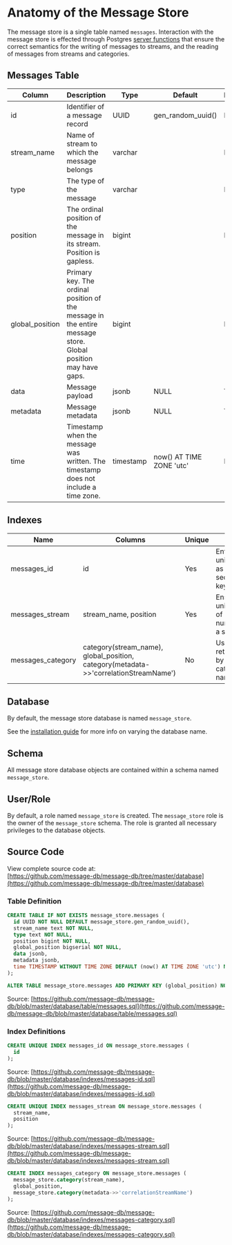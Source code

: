 # Anatomy of the Message Store

The message store is a single table named `messages`. Interaction with the message store is effected through Postgres [server functions](./server-functions.md) that ensure the correct semantics for the writing of messages to streams, and the reading of messages from streams and categories.

## Messages Table

| Column | Description | Type | Default | Nullable |
| --- | --- | --- | --- | --- |
| id | Identifier of a message record | UUID | gen_random_uuid() | No |
| stream_name | Name of stream to which the message belongs | varchar | | No |
| type | The type of the message | varchar | | No |
| position | The ordinal position of the message in its stream. Position is gapless. | bigint | | No |
| global_position | Primary key. The ordinal position of the message in the entire message store. Global position may have gaps. | bigint | | No |
| data | Message payload | jsonb | NULL | Yes |
| metadata | Message metadata | jsonb | NULL | Yes |
| time | Timestamp when the message was written. The timestamp does not include a time zone. | timestamp | now() AT TIME ZONE 'utc' | No |

## Indexes

| Name | Columns | Unique | Note |
| --- | --- | --- | --- |
| messages_id | id | Yes | Enforce uniqueness as secondary key |
| messages_stream | stream_name, position | Yes | Ensures uniqueness of position number in a stream |
| messages_category | category(stream_name), global_position, category(metadata->>'correlationStreamName') | No | Used when retrieving by category name |

## Database

By default, the message store database is named `message_store`.

See the [installation guide](./install.md#database-name) for more info on varying the database name.

## Schema

All message store database objects are contained within a schema named `message_store`.

## User/Role

By default, a role named `message_store` is created. The `message_store` role is the owner of the `message_store` schema. The role is granted all necessary privileges to the database objects.

## Source Code

View complete source code at: <br />
[https://github.com/message-db/message-db/tree/master/database](https://github.com/message-db/message-db/tree/master/database)

### Table Definition

``` sql
CREATE TABLE IF NOT EXISTS message_store.messages (
  id UUID NOT NULL DEFAULT message_store.gen_random_uuid(),
  stream_name text NOT NULL,
  type text NOT NULL,
  position bigint NOT NULL,
  global_position bigserial NOT NULL,
  data jsonb,
  metadata jsonb,
  time TIMESTAMP WITHOUT TIME ZONE DEFAULT (now() AT TIME ZONE 'utc') NOT NULL
);

ALTER TABLE message_store.messages ADD PRIMARY KEY (global_position) NOT DEFERRABLE INITIALLY IMMEDIATE;
```

Source: [https://github.com/message-db/message-db/blob/master/database/table/messages.sql](https://github.com/message-db/message-db/blob/master/database/table/messages.sql)

### Index Definitions

``` sql
CREATE UNIQUE INDEX messages_id ON message_store.messages (
  id
);
```

Source: [https://github.com/message-db/message-db/blob/master/database/indexes/messages-id.sql](https://github.com/message-db/message-db/blob/master/database/indexes/messages-id.sql)

``` sql
CREATE UNIQUE INDEX messages_stream ON message_store.messages (
  stream_name,
  position
);
```

Source: [https://github.com/message-db/message-db/blob/master/database/indexes/messages-stream.sql](https://github.com/message-db/message-db/blob/master/database/indexes/messages-stream.sql)

``` sql
CREATE INDEX messages_category ON message_store.messages (
  message_store.category(stream_name),
  global_position,
  message_store.category(metadata->>'correlationStreamName')
);
```

Source: [https://github.com/message-db/message-db/blob/master/database/indexes/messages-category.sql](https://github.com/message-db/message-db/blob/master/database/indexes/messages-category.sql)
